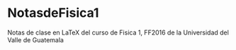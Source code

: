 # NotasdeFisica1
Notas de clase en LaTeX del curso de Fisica 1, FF2016 de la Universidad del Valle de Guatemala
